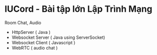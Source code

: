 # IUCord - Bài tập lớn Lập Trình Mạng
Room Chat, Audio

- HttpServer ( Java )
- Websocket Server ( Java using ServerSocket)
- Websocket Client ( Javascript )
- WebRTC ( audio chat )
